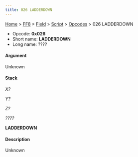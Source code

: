 ```yaml
---
title: 026 LADDERDOWN
---
```


[Home](../../../../Main%20Page.md.md) > [FF8](../../../../FF8.md) > [Field](../../../Field.md) > [Script](../../Script.md) > [Opcodes](../Opcodes.md) > 026 LADDERDOWN

-   Opcode: **0x026**
-   Short name: **LADDERDOWN**
-   Long name: ????

#### Argument

Unknown

#### Stack

  
*X?*

*Y?*

*Z?*

*????*

**LADDERDOWN**

#### Description

Unknown
